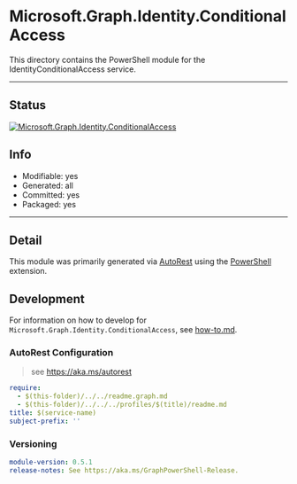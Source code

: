 <!-- region Generated -->
# Microsoft.Graph.Identity.ConditionalAccess
This directory contains the PowerShell module for the IdentityConditionalAccess service.

---
## Status
[![Microsoft.Graph.Identity.ConditionalAccess](https://img.shields.io/powershellgallery/v/Microsoft.Graph.Identity.ConditionalAccess.svg?style=flat-square&label=Microsoft.Graph.Identity.ConditionalAccess "Microsoft.Graph.Identity.ConditionalAccess")](https://www.powershellgallery.com/packages/Microsoft.Graph.Identity.ConditionalAccess/)

## Info
- Modifiable: yes
- Generated: all
- Committed: yes
- Packaged: yes

---
## Detail
This module was primarily generated via [AutoRest](https://github.com/Azure/autorest) using the [PowerShell](https://github.com/Azure/autorest.powershell) extension.

## Development
For information on how to develop for `Microsoft.Graph.Identity.ConditionalAccess`, see [how-to.md](how-to.md).
<!-- endregion -->

### AutoRest Configuration

> see https://aka.ms/autorest

``` yaml
require:
  - $(this-folder)/../../readme.graph.md
  - $(this-folder)/../../../profiles/$(title)/readme.md
title: $(service-name)
subject-prefix: ''

```
### Versioning

``` yaml
module-version: 0.5.1
release-notes: See https://aka.ms/GraphPowerShell-Release.
```
